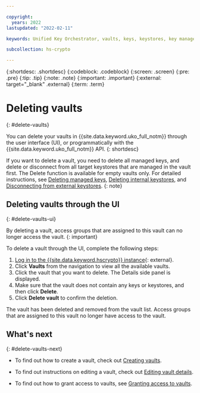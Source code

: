 ```yaml
---

copyright:
  years: 2022
lastupdated: "2022-02-11"

keywords: Unified Key Orchestrator, vaults, keys, keystores, key management, UKO

subcollection: hs-crypto

---
```


{:shortdesc: .shortdesc}
{:codeblock: .codeblock}
{:screen: .screen}
{:pre: .pre}
{:tip: .tip}
{:note: .note}
{:important: .important}
{:external: target="_blank" .external}
{:term: .term}


# Deleting vaults
{: #delete-vaults}

You can delete your vaults in {{site.data.keyword.uko_full_notm}} through the user interface (UI), or programmatically with the {{site.data.keyword.uko_full_notm}} API.
{: shortdesc}

If you want to delete a vault, you need to delete all managed keys, and delete or disconnect from all target keystores that are managed in the vault first. The Delete function is available for empty vaults only. For detailed instructions, see [Deleting managed keys](/docs/hs-crypto?topic=hs-crypto-delete-keys), [Deleting internal keystores](/docs/hs-crypto?topic=hs-crypto-delete-internal-keystores), and [Disconnecting from external keystores](/docs/hs-crypto?topic=hs-crypto-disconnect-external-keystores).
{: note}

## Deleting vaults through the UI
{: #delete-vaults-ui}

By deleting a vault, access groups that are assigned to this vault can no longer access the vault.
{: important}

To delete a vault through the UI, complete the following steps:

1. [Log in to the {{site.data.keyword.hscrypto}} instance](https://cloud.ibm.com/login){: external}.
2. Click **Vaults** from the navigation to view all the available vaults.
3. Click the vault that you want to delete. The Details side panel is displayed.
4. Make sure that the vault does not contain any keys or keystores, and then click **Delete**.
5. Click **Delete vault** to confirm the deletion.

The vault has been deleted and removed from the vault list. Access groups that are assigned to this vault no longer have access to the vault.

## What's next
{: #delete-vaults-next}

- To find out how to create a vault, check out [Creating vaults](/docs/hs-crypto?topic=hs-crypto-create-vaults).
  
- To find out instructions on editing a vault, check out [Editing vault details](/docs/hs-crypto?topic=hs-crypto-edit-vaults).
  
- To find out how to grant access to vaults, see [Granting access to vaults](/docs/hs-crypto?topic=hs-crypto-grant-access-vaults).

